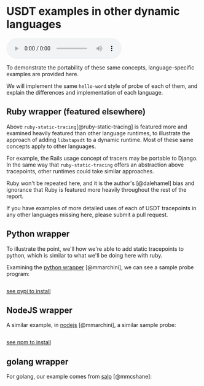 # USDT examples in other dynamic languages
<audio controls="1"> <source src="audio/mp3/00074-languages.md.plain.mp3" type="audio/mpeg"></source> </audio>

To demonstrate the portability of these same concepts, language-specific
examples are provided here.

We will implement the same `hello-word` style of probe of each of them, and
explain the differences and implementation of each language.

## Ruby wrapper (featured elsewhere)

Above `ruby-static-tracing`[@ruby-static-tracing] is featured more and examined
heavily featured than other language runtimes, to illustrate the approach of
adding `libstapsdt` to a dynamic runtime. Most of these same concepts apply to
other languages.

For example, the Rails usage concept of tracers may be portable to Django. In
the same way that `ruby-static-tracing` offers an abstraction above
tracepoints, other runtimes could take similar approaches.

Ruby won't be repeated here, and it is the author's [@dalehamel] bias and
ignorance that Ruby is featured more heavily throughout the rest of the report.

If you have examples of more detailed uses of each of USDT tracepoints in any
other languages missing here, please submit a pull request.

## Python wrapper

To illustrate the point, we'll how we're able to add static tracepoints to
python, which is similar to what we'll be doing here with ruby.

Examining the [python wrapper](https://github.com/sthima/python-stapsdt)
[@mmarchini], we can see a sample probe program:


```{.python include=src/python-stapsdt/README.md startLine=36 endLine=50}
```

[see pypi to install](https://pypi.org/project/stapsdt/)

## NodeJS wrapper

A similar example, in [nodejs](https://github.com/sthima/node-usdt.git)
[@mmarchini], a similar sample probe:

```{.javascript include=src/node-usdt/README.md startLine=37 endLine=57}
```

[see npm to install](https://www.npmjs.com/package/usdt)

## golang wrapper

For golang, our example comes from [salp](https://github.com/mmcshane/salp) [@mmcshane]:

```{.go include=src/salp/internal/salpdemo.go startLine=12 endLine=17}
```
